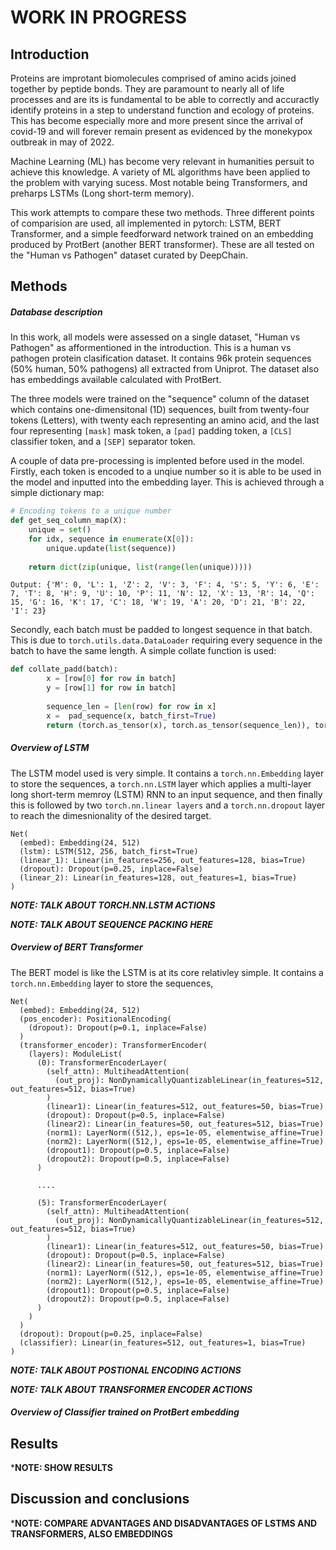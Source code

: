 # WORK IN PROGRESS

## Introduction

Proteins are improtant biomolecules comprised of amino acids joined together by peptide bonds. They are paramount to nearly all of life processes and are
its is fundamental to be able to correctly and accuractly identify proteins in a step to understand function and ecology of proteins. This has become 
especially more and more present since the arrival of covid-19 and will forever remain present as evidenced by the monekypox outbreak in may of 2022.

Machine Learning (ML) has become very relevant in humanities persuit to achieve this knowledge. A variety of ML algorithms have been applied to the problem with
varying sucess. Most notable being Transformers, and preharps LSTMs (Long short-term memory). 

This work attempts to compare these two methods. Three different points of comparision are used, all implemented in pytorch: LSTM, BERT Transformer, 
and a simple feedforward network trained on an embedding produced by ProtBert (another BERT transformer). These are all tested on the "Human vs Pathogen"
dataset curated by DeepChain.

## Methods
##### Database description

In this work, all models were assessed on a single dataset, "Human vs Pathogen" as afformentioned in the introduction. This is a human vs pathogen protein
clasification dataset. It contains 96k protein sequences (50% human, 50% pathogens) all extracted from Uniprot. The dataset also has embeddings available 
calculated with ProtBert.

The three models were trained on the "sequence" column of the dataset which contains one-dimensitonal (1D) sequences, built from twenty-four tokens (Letters),
with twenty each representing an amino acid, and the last four representing ```[mask]``` mask token, a ```[pad]``` padding token, a ```[CLS]``` classifier token,
and a ```[SEP]``` separator token. 

A couple of data pre-processing is implented before used in the model. Firstly, each token is encoded to a unqiue number so it is able to be used in the 
model and inputted into the embedding layer. This is achieved through a simple dictionary map:
```py
# Encoding tokens to a unique number
def get_seq_column_map(X):
    unique = set()
    for idx, sequence in enumerate(X[0]):
        unique.update(list(sequence))
    
    return dict(zip(unique, list(range(len(unique)))))
```
```
Output: {'M': 0, 'L': 1, 'Z': 2, 'V': 3, 'F': 4, 'S': 5, 'Y': 6, 'E': 7, 'T': 8, 'H': 9, 'U': 10, 'P': 11, 'N': 12, 'X': 13, 'R': 14, 'Q': 15, 'G': 16, 'K': 17, 'C': 18, 'W': 19, 'A': 20, 'D': 21, 'B': 22, 'I': 23}
```

Secondly, each batch must be padded to longest sequence in that batch. This is due to ```torch.utils.data.DataLoader``` requiring every sequence in the batch to 
have the same length. A simple collate function is used:
```py
def collate_padd(batch):
        x = [row[0] for row in batch]
        y = [row[1] for row in batch]
        
        sequence_len = [len(row) for row in x]
        x =  pad_sequence(x, batch_first=True)
        return (torch.as_tensor(x), torch.as_tensor(sequence_len)), torch.as_tensor(y)
```

##### Overview of LSTM 

The LSTM model used is very simple. It contains a ```torch.nn.Embedding``` layer to store the sequences, a ``torch.nn.LSTM`` layer which applies a
multi-layer long short-term memroy (LSTM) RNN to an input sequence, and then finally this is followed by two ```torch.nn.linear layers``` and a ```torch.nn.dropout```
layer to reach the dimesnionality of the desired target. 
```
Net(
  (embed): Embedding(24, 512)
  (lstm): LSTM(512, 256, batch_first=True)
  (linear_1): Linear(in_features=256, out_features=128, bias=True)
  (dropout): Dropout(p=0.25, inplace=False)
  (linear_2): Linear(in_features=128, out_features=1, bias=True)
)
```
***NOTE: TALK ABOUT TORCH.NN.LSTM ACTIONS***

***NOTE: TALK ABOUT SEQUENCE PACKING HERE***

##### Overview of BERT Transformer

The BERT model is like the LSTM is at its core relativley simple. It contains a ```torch.nn.Embedding``` layer to store the sequences,
```
Net(
  (embed): Embedding(24, 512)
  (pos_encoder): PositionalEncoding(
    (dropout): Dropout(p=0.1, inplace=False)
  )
  (transformer_encoder): TransformerEncoder(
    (layers): ModuleList(
      (0): TransformerEncoderLayer(
        (self_attn): MultiheadAttention(
          (out_proj): NonDynamicallyQuantizableLinear(in_features=512, out_features=512, bias=True)
        )
        (linear1): Linear(in_features=512, out_features=50, bias=True)
        (dropout): Dropout(p=0.5, inplace=False)
        (linear2): Linear(in_features=50, out_features=512, bias=True)
        (norm1): LayerNorm((512,), eps=1e-05, elementwise_affine=True)
        (norm2): LayerNorm((512,), eps=1e-05, elementwise_affine=True)
        (dropout1): Dropout(p=0.5, inplace=False)
        (dropout2): Dropout(p=0.5, inplace=False)
      )

      ....

      (5): TransformerEncoderLayer(
        (self_attn): MultiheadAttention(
          (out_proj): NonDynamicallyQuantizableLinear(in_features=512, out_features=512, bias=True)
        )
        (linear1): Linear(in_features=512, out_features=50, bias=True)
        (dropout): Dropout(p=0.5, inplace=False)
        (linear2): Linear(in_features=50, out_features=512, bias=True)
        (norm1): LayerNorm((512,), eps=1e-05, elementwise_affine=True)
        (norm2): LayerNorm((512,), eps=1e-05, elementwise_affine=True)
        (dropout1): Dropout(p=0.5, inplace=False)
        (dropout2): Dropout(p=0.5, inplace=False)
      )
    )
  )
  (dropout): Dropout(p=0.25, inplace=False)
  (classifier): Linear(in_features=512, out_features=1, bias=True)
)
```
***NOTE: TALK ABOUT POSTIONAL ENCODING ACTIONS***

***NOTE: TALK ABOUT TRANSFORMER ENCODER ACTIONS***


##### Overview of Classifier trained on ProtBert embedding


## Results

***NOTE: SHOW RESULTS**

## Discussion and conclusions

***NOTE: COMPARE ADVANTAGES AND DISADVANTAGES OF LSTMS AND TRANSFORMERS, ALSO EMBEDDINGS**
